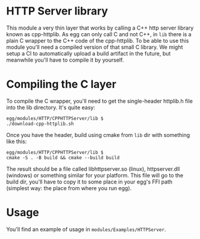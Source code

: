 # HTTP Server library

This module a very thin layer that works by calling a C++ http server library known as
cpp-httplib. As egg can only call C and not C++, in `lib` there is a plain C wrapper to
the C++ code of the cpp-httplib. To be able to use this module you'll need a compiled
version of that small C library. We might setup a CI to automatically upload a build
artifact in the future, but meanwhile you'll have to compile it by yourself.

# Compiling the C layer

To compile the C wrapper, you'll need to get the single-header httplib.h file into the
lib directory. It's quite easy:

```
egg/modules/HTTP/CPPHTTPServer/lib $
./download-cpp-httplib.sh
```

Once you have the header, build using cmake from `lib` dir with something like this:

```
egg/modules/HTTP/CPPHTTPServer/lib $
cmake -S . -B build && cmake --build build
```

The result should be a file called libhttpserver.so (linux), httpserver.dll (windows) or
something similar for your platform. This file will go to the build dir, you'll have to
copy it to some place in your egg's FFI path (simplest way: the place from where you run egg).

# Usage

You'll find an example of usage in `modules/Examples/HTTPServer`.
